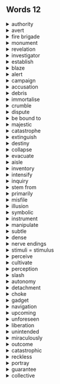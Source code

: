 ## Words 12

<details>
    <summary>authority</summary>
    n.当局，官方
</details>

<details>
    <summary>avert</summary>
    v.防止
</details>

<details>
    <summary>fire brigade</summary>
    消防队
</details>

<details>
    <summary>monument</summary>
    n.历史遗迹，纪念碑
</details>

<details>
    <summary>revelation</summary>
    n.揭露
</details>

<details>
    <summary>investigator</summary>
    n.调查者
</details>

<details>
    <summary>establish</summary>
    v.证实，确定（原因）；建立，创建
</details>

<details>
    <summary>blaze</summary>
    n.大火
</details>

<details>
    <summary>alert</summary>
    adj.警惕的		n.警报，警惕
</details>

<details>
    <summary>campaign</summary>
    n.运动，战役
</details>

<details>
    <summary>accusation</summary>
    n.控告，谴责 <br>
    accuse  v.控告，谴责
</details>

<details>
    <summary>debris</summary>
    n.残骸
</details>

<details>
    <summary>immortalise</summary>
    v.使不朽，使名垂千古
</details>

<details>
    <summary>crumble</summary>
    v.坍塌，衰落
</details>

<details>
    <summary>dispute</summary>
    n.争论
</details>

<details>
    <summary>be bound to </summary>
    很可能会，一定会
</details>

<details>
    <summary>majestic</summary>
    adj.雄伟的，威严的
</details>

<details>
    <summary>catastrophe</summary>
    n.灾难
</details>

<details>
    <summary>extinguish</summary>
    v.熄灭，扑灭    <br>
    distinguish v.区分，使有别于
</details>

<details>
    <summary>destiny</summary>
    n.命运
</details>

<details>
    <summary>collapse</summary>
    v.倒塌，坍塌
</details>

<details>
    <summary>evacuate</summary>
    v.疏散，转移
</details>

<details>
    <summary>aisle</summary>
    n.过道，走道
</details>

<details>
    <summary>inventory</summary>
    n.清单，目录
</details>

<details>
    <summary>intensify</summary>
    v.加强，增江
</details>

<details>
    <summary>inquiry</summary>
    v.调查，审查
</details>

<details>
    <summary>stem from</summary>
    来自，起源于
</details>

<details>
    <summary>primarily</summary>
    adv.主要地
</details>

<details>
    <summary>misfile</summary>
    v.归错档案
</details>

<details>
    <summary>illusion</summary>
    n.错觉，幻觉
</details>

<details>
    <summary>symbolic</summary>
    adj.符号的，象征性的
</details>

<details>
    <summary>instrument</summary>
    n.工具，器械
</details>

<details>
    <summary>manipulate</summary>
    v.操纵，控制
</details>

<details>
    <summary>subtle</summary>
    adj.微妙的
</details>

<details>
    <summary>dense</summary>
    adj.密集的，浓密的
</details>

<details>
    <summary>nerve endings</summary>
    神经末梢
</details>

<details>
    <summary>stimuli = stimulus</summary>
    n.刺激，促成因素
</details>

<details>
    <summary>perceive</summary>
    v.感知，发觉
</details>

<details>
    <summary>cultivate</summary>
    v.培育，逐渐形成
</details>

<details>
    <summary>perception</summary>
    n.感觉，洞察力
</details>

<details>
    <summary>slash</summary>
    v.大幅削减
</details>

<details>
    <summary>autonomy</summary>
    n.自主，自主能力
</details>

<details>
    <summary>detachment</summary>
    n.超脱，超然，冷漠
</details>

<details>
    <summary>choke</summary>
    v.堵塞，阻塞
</details>

<details>
    <summary>gadget</summary>
    n.小机械，庄主
</details>

<details>
    <summary>navigation</summary>
    n.导航
</details>

<details>
    <summary>upcoming</summary>
    adj.即将到来的
</details>

<details>
    <summary>unforeseen</summary>
    adj.不可预见的，意料之外的
</details>

<details>
    <summary>liberation</summary>
    n.解放，释放，自由
</details>

<details>
    <summary>unintended</summary>
    adj.无心的，无意的
</details>

<details>
    <summary>miraculously</summary>
    adv.奇迹般地
</details>

<details>
    <summary>outcome</summary>
    n.结果
</details>

<details>
    <summary>catastrophic</summary>
    adj.灾难性的
</details>

<details>
    <summary>reckless</summary>
    adj.鲁莽的，不计后果的
</details>

<details>
    <summary>portray</summary>
    v.扮演，描述，表现
</details>

<details>
    <summary>guarantee</summary>
    v.保证
</details>

<details>
    <summary>collective</summary>
    adj.共有的，集体的
</details>